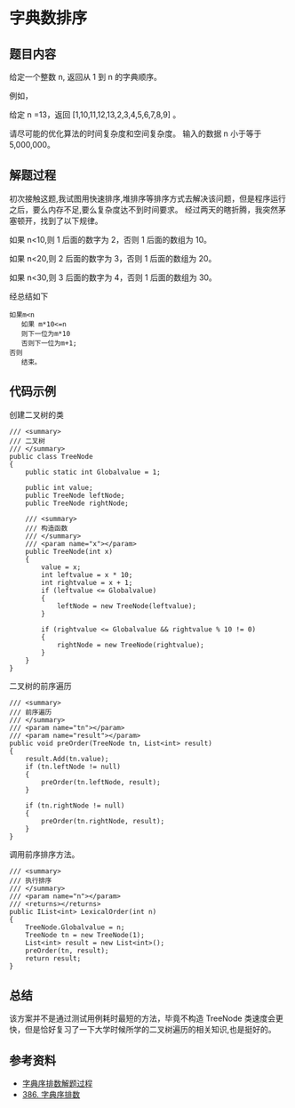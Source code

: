 # 字典数排序

## 题目内容

给定一个整数 n, 返回从 1 到 n 的字典顺序。

例如，

给定 n =13，返回 [1,10,11,12,13,2,3,4,5,6,7,8,9] 。

请尽可能的优化算法的时间复杂度和空间复杂度。 输入的数据 n 小于等于 5,000,000。

## 解题过程

初次接触这题,我试图用快速排序,堆排序等排序方式去解决该问题，但是程序运行之后，要么内存不足,要么复杂度达不到时间要求。
经过两天的瞎折腾，我突然茅塞顿开，找到了以下规律。

如果 n<10,则 1 后面的数字为 2，否则 1 后面的数组为 10。

如果 n<20,则 2 后面的数字为 3，否则 1 后面的数组为 20。

如果 n<30,则 3 后面的数字为 4，否则 1 后面的数组为 30。

经总结如下

```
如果m<n
   如果 m*10<=n
   则下一位为m*10
   否则下一位为m+1;
否则
   结束。
```

## 代码示例

创建二叉树的类

```
/// <summary>
/// 二叉树
/// </summary>
public class TreeNode
{
    public static int Globalvalue = 1;

    public int value;
    public TreeNode leftNode;
    public TreeNode rightNode;

    /// <summary>
    /// 构造函数
    /// </summary>
    /// <param name="x"></param>
    public TreeNode(int x)
    {
        value = x;
        int leftvalue = x * 10;
        int rightvalue = x + 1;
        if (leftvalue <= Globalvalue)
        {
            leftNode = new TreeNode(leftvalue);
        }

        if (rightvalue <= Globalvalue && rightvalue % 10 != 0)
        {
            rightNode = new TreeNode(rightvalue);
        }
    }
}
```

二叉树的前序遍历

```
/// <summary>
/// 前序遍历
/// </summary>
/// <param name="tn"></param>
/// <param name="result"></param>
public void preOrder(TreeNode tn, List<int> result)
{
    result.Add(tn.value);
    if (tn.leftNode != null)
    {
        preOrder(tn.leftNode, result);
    }

    if (tn.rightNode != null)
    {
        preOrder(tn.rightNode, result);
    }
}
```

调用前序排序方法。

```
/// <summary>
/// 执行排序
/// </summary>
/// <param name="n"></param>
/// <returns></returns>
public IList<int> LexicalOrder(int n)
{
    TreeNode.Globalvalue = n;
    TreeNode tn = new TreeNode(1);
    List<int> result = new List<int>();
    preOrder(tn, result);
    return result;
}
```

## 总结

该方案并不是通过测试用例耗时最短的方法，毕竟不构造 TreeNode 类速度会更快，但是恰好复习了一下大学时候所学的二叉树遍历的相关知识,也是挺好的。

## 参考资料

- [字典序排数解题过程](https://leetcode-cn.com/submissions/detail/1564059/)
- [386. 字典序排数](https://leetcode-cn.com/problems/lexicographical-numbers/description/)

